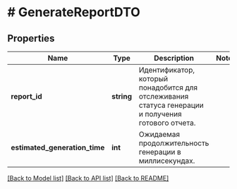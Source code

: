 # # GenerateReportDTO

## Properties

Name | Type | Description | Notes
------------ | ------------- | ------------- | -------------
**report_id** | **string** | Идентификатор, который понадобится для отслеживания статуса генерации и получения готового отчета. |
**estimated_generation_time** | **int** | Ожидаемая продолжительность генерации в миллисекундах. |

[[Back to Model list]](../../README.md#models) [[Back to API list]](../../README.md#endpoints) [[Back to README]](../../README.md)
